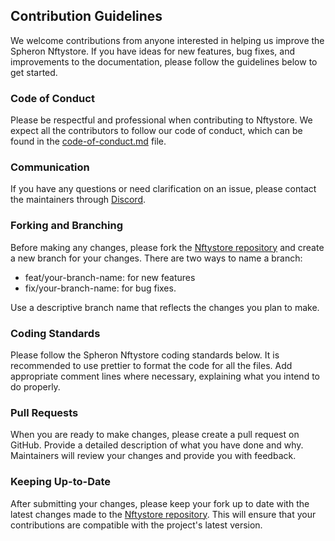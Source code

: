 ## Contribution Guidelines

We welcome contributions from anyone interested in helping us improve the Spheron Nftystore. If you have ideas for new features, bug fixes, and improvements to the documentation, please follow the guidelines below to get started.

### Code of Conduct
Please be respectful and professional when contributing to Nftystore. We expect all the contributors to follow our code of conduct, which can be found in the [code-of-conduct.md](https://github.com/spheronFdn/nftystore/blob/main/.github/code-of-conduct.md) file.

### Communication
If you have any questions or need clarification on an issue, please contact the maintainers through [Discord](https://discord.com/invite/ahxuCtm).

### Forking and Branching
Before making any changes, please fork the [Nftystore repository](https://github.com/spheronFdn/nftystore) and create a new branch for your changes. There are two ways to name a branch: 
- feat/your-branch-name: for new features 
- fix/your-branch-name: for bug fixes.

Use a descriptive branch name that reflects the changes you plan to make.

### Coding Standards
Please follow the Spheron Nftystore coding standards below. It is recommended to use prettier to format the code for all the files. Add appropriate comment lines where necessary, explaining what you intend to do properly.

### Pull Requests
When you are ready to make changes, please create a pull request on GitHub. Provide a detailed description of what you have done and why. Maintainers will review your changes and provide you with feedback.

### Keeping Up-to-Date
After submitting your changes, please keep your fork up to date with the latest changes made to the [Nftystore repository](https://github.com/spheronFdn/nftystore). This will ensure that your contributions are compatible with the project's latest version.
